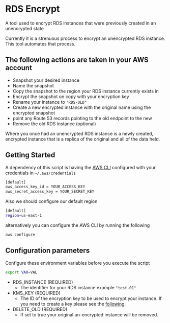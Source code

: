 # RDS Encrypt

A tool used to encrypt RDS instances that were previously created in an unencrypted state

Currently it is a strenuous process to encrypt an unencrypted RDS instance. This tool automates that process.

## The following actions are taken in your AWS account

- Snapshot your desired instance
- Name the snapshot
- Copy the snapshot to the region your RDS instance currently exists in
- Encrypt the snapshot on copy with your encryption key
- Rename your instance to `"RDS-OLD"`
- Create a new encrypted instance with the original name using the encrypted snapshot
- point any Route 53 records pointing to the old endpoint to the new
- Remove the old RDS instance (optional)

Where you once had an unencrypted RDS instance is a newly created, encrypted instance that is a replica of the original and all of the data held.

## Getting Started

A dependency of this script is having the [AWS CLI](https://docs.aws.amazon.com/cli/latest/userguide/getting-started-install.html) configured with your credentials in `~/.aws/credentials`

```bash
[default]
aws_access_key_id = YOUR_ACCESS_KEY
aws_secret_access_key = YOUR_SECRET_KEY
```

Also we should configure our default region

```bash
[default]
region=us-east-1
```

alternatively you can configure the AWS CLI by running the following

```bash
aws configure
```

## Configuration parameters

Configure these environment variables before you execute the script

```bash
export VAR=VAL
```

- RDS_INSTANCE (REQUIRED)
  - The identifier for your RDS instance example `"test-01"`
- KMS_KEY (REQUIRED)
  - The ID of the encryption key to be used to encrypt your instance. If you need to create a key please see the [following](<https://www.google.com/search?q=create+a+kms+key+aws&oq=create+a+kms+key+aws&aqs=chrome..69i57j0i22i30j69i60l2.5186j0j4&sourceid=chrome&ie=UTF-8>).
- DELETE_OLD (REQUIRED)
  - If set to true your original un-encrypted instance will be removed.
